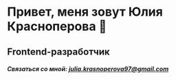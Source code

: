# Привет, меня зовут Юлия Красноперова 👋
## Frontend-разработчик

##### Связаться со мной: julia.krasnoperova97@gmail.com
